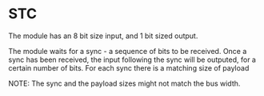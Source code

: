 # STC

The module has an 8 bit size input, and 1 bit sized output.

The module waits for a sync - a sequence of bits to be received.
Once a sync has been received, the input following the sync will be outputed, for a certain number of bits.
For each sync there is a matching size of payload

NOTE:
The sync and the payload sizes might not match the bus width.